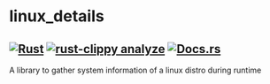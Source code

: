 # linux_details
[![Rust](https://github.com/martintc/linux_details/actions/workflows/rust.yml/badge.svg)](https://github.com/martintc/linux_details/actions/workflows/rust.yml)
[![rust-clippy analyze](https://github.com/martintc/linux_details/actions/workflows/rust-clippy.yml/badge.svg)](https://github.com/martintc/linux_details/actions/workflows/rust-clippy.yml)
[![Docs.rs](https://docs.rs/os_info/badge.svg)](https://docs.rs/linus_details)
---

A library to gather system information of a linux distro during runtime
